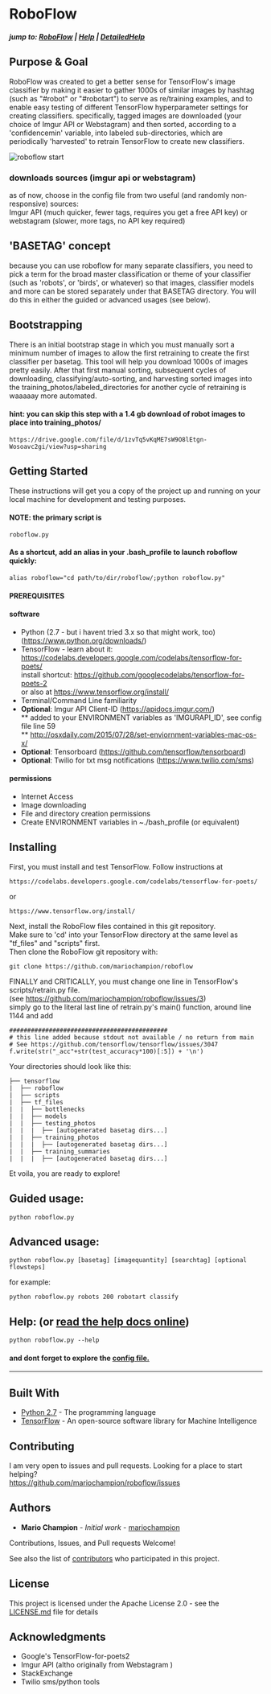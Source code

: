 # RoboFlow
##### jump to: <a href="https://mariochampion.github.io/roboflow">RoboFlow</a> | <a href="https://mariochampion.github.io/roboflow/help">Help</a> | <a href="https://mariochampion.github.io/roboflow/helpmore">DetailedHelp</a>


## Purpose & Goal
RoboFlow was created to get a better sense for TensorFlow's image classifier by making it easier to gather 1000s of similar images by hashtag (such as "#robot" or "#robotart") to serve as re/training examples, and to enable easy testing of different TensorFlow hyperparameter settings for creating classifiers. specifically, tagged images are downloaded (your choice of Imgur API or Webstagram) and then sorted, according to a 'confidencemin' variable, into labeled sub-directories, which are periodically 'harvested' to retrain TensorFlow to create new classifiers.<br>

![roboflow start](http://mariochampion.com/roboflow/roboflow_cover_640.png)


### downloads sources (imgur api or webstagram)
as of now, choose in the config file from two useful (and randomly non-responsive) sources:<br>
Imgur API (much quicker, fewer tags, requires you get a free API key) or<br>
webstagram (slower, more tags, no API key required)

## 'BASETAG' concept
because you can use roboflow for many separate classifiers, you need to pick a term for the broad master classification or theme of your classifier (such as 'robots', or 'birds', or whatever) so that images, classifier models and more can be stored separately under that BASETAG directory. You will do this in either the guided or advanced usages (see below).


## Bootstrapping
There is an initial bootstrap stage in which you must manually sort a minimum number of images to allow the first retraining to create the first classifier per basetag. This tool will help you download 1000s of images pretty easily. After that first manual sorting, subsequent cycles of downloading, classifying/auto-sorting, and harvesting sorted images into the training_photos/labeled_directories for another cycle of retraining is waaaaay more automated. 
#### hint: you can skip this step with a 1.4 gb download of robot images to place into training_photos/ 
```
https://drive.google.com/file/d/1zvTq5vKqME7sW9O8lEtgn-Wosoavc2gi/view?usp=sharing
```


## Getting Started
These instructions will get you a copy of the project up and running on your local machine for development and testing purposes.

#### NOTE: the primary script is
```
roboflow.py
```

#### As a shortcut, add an alias in your .bash_profile to launch roboflow quickly:
```
alias roboflow="cd path/to/dir/roboflow/;python roboflow.py"
```


#### PREREQUISITES
#### software
* Python (2.7 - but i havent tried 3.x so that might work, too) (<a href="https://www.python.org/downloads/">https://www.python.org/downloads/</a>)
* TensorFlow - learn about it: <a href="https://codelabs.developers.google.com/codelabs/tensorflow-for-poets/">https://codelabs.developers.google.com/codelabs/tensorflow-for-poets/</a> <br>
install shortcut: <a href="https://github.com/googlecodelabs/tensorflow-for-poets-2">https://github.com/googlecodelabs/tensorflow-for-poets-2</a><br>
or also at <a href="https://www.tensorflow.org/install/">https://www.tensorflow.org/install/</a>
* Terminal/Command Line familiarity
* <b>Optional</b>: Imgur API Client-ID (<a href="https://apidocs.imgur.com/">https://apidocs.imgur.com/</a>)<br>
 ** added to your ENVIRONMENT variables as 'IMGURAPI_ID', see config file line 59<br>
 ** <a href="http://osxdaily.com/2015/07/28/set-enviornment-variables-mac-os-x/">http://osxdaily.com/2015/07/28/set-enviornment-variables-mac-os-x/</a>
* <b>Optional</b>: Tensorboard (<a href="https://github.com/tensorflow/tensorboard">https://github.com/tensorflow/tensorboard</a>)
* <b>Optional</b>: Twilio for txt msg notifications (<a href="https://www.twilio.com/sms">https://www.twilio.com/sms</a>)
#### permissions
* Internet Access
* Image downloading
* File and directory creation permissions
* Create ENVIRONMENT variables in ~./bash_profile (or equivalent)


## Installing
First, you must install and test TensorFlow. Follow instructions at

```
https://codelabs.developers.google.com/codelabs/tensorflow-for-poets/
```
or 

```
https://www.tensorflow.org/install/
```

Next, install the RoboFlow files contained in this git repository.<br>
Make sure to 'cd' into your TensorFlow directory at the same level as "tf_files" and "scripts" first.<br>
Then clone the RoboFlow git repository with:

```
git clone https://github.com/mariochampion/roboflow
```

FINALLY and CRITICALLY, you must change one line in TensorFlow's scripts/retrain.py file.<br>
(see https://github.com/mariochampion/roboflow/issues/3)<br>
simply go to the literal last line of retrain.py's main() function, around line 1144 and add
```
############################################
# this line added because stdout not available / no return from main
# See https://github.com/tensorflow/tensorflow/issues/3047 
f.write(str("_acc"+str(test_accuracy*100)[:5]) + '\n')
```

Your directories should look like this:
```
├── tensorflow
|  ├── roboflow
|  ├── scripts
|  ├── tf_files
|  |  ├── bottlenecks
|  |  ├── models
|  |  ├── testing_photos
|  |  |  ├── [autogenerated basetag dirs...]
|  |  ├── training_photos
|  |  |  ├── [autogenerated basetag dirs...]
|  |  ├── training_summaries
|  |  |  ├── [autogenerated basetag dirs...]
```

Et voila, you are ready to explore!


## Guided usage:
```
python roboflow.py
```
## Advanced usage:
```
python roboflow.py [basetag] [imagequantity] [searchtag] [optional flowsteps]
```
for example:
```
python roboflow.py robots 200 robotart classify
```

## Help: (or <a href="https://mariochampion.github.io/roboflow/help">read the help docs online</a>)
```
python roboflow.py --help
```
#### and dont forget to explore the <a href="https://github.com/mariochampion/roboflow/blob/master/robo_config.py">config file.</a> 


--------------------------------------------------------------------------------


## Built With

* [Python 2.7](https://docs.python.org/2/index.html/) - The programming language
* [TensorFlow](https://www.tensorflow.org/) - An open-source software library for Machine Intelligence


## Contributing

I am very open to issues and pull requests. Looking for a place to start helping?<br>
https://github.com/mariochampion/roboflow/issues

## Authors

* **Mario Champion** - *Initial work* - [mariochampion](https://github.com/mariochampion)

Contributions, Issues, and Pull requests Welcome!

See also the list of [contributors](https://github.com/your/project/contributors) who participated in this project.

## License

This project is licensed under the Apache License 2.0 - see the [LICENSE.md](LICENSE.md) file for details

## Acknowledgments

* Google's TensorFlow-for-poets2
* Imgur API (altho originally from Webstagram )
* StackExchange
* Twilio sms/python tools
